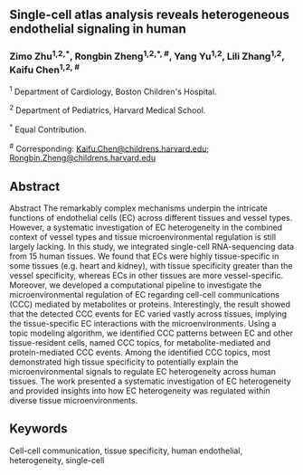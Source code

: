## Single-cell atlas analysis reveals heterogeneous endothelial signaling in human

### Zimo Zhu<sup>1,2,\*</sup>, Rongbin Zheng<sup>1,2,\*, \#</sup>, Yang Yu<sup>1,2</sup>, Lili Zhang<sup>1,2</sup>, Kaifu Chen<sup>1,2, \#</sup>

<sup>1</sup> Department of Cardiology, Boston Children's Hospital.

<sup>2</sup> Department of Pediatrics, Harvard Medical School.

<sup>\*</sup> Equal Contribution.

<sup>\#</sup> Corresponding: Kaifu.Chen@childrens.harvard.edu; Rongbin.Zheng@childrens.harvard.edu

## Abstract
Abstract
The remarkably complex mechanisms underpin the intricate functions of endothelial cells (EC) across different tissues and vessel types. However, a systematic investigation of EC heterogeneity in the combined context of vessel types and tissue microenvironmental regulation is still largely lacking. In this study, we integrated single-cell RNA-sequencing data from 15 human tissues. We found that ECs were highly tissue-specific in some tissues (e.g. heart and kidney), with tissue specificity greater than the vessel specificity, whereas ECs in other tissues are more vessel-specific. Moreover, we developed a computational pipeline to investigate the microenvironmental regulation of EC regarding cell-cell communications (CCC) mediated by metabolites or proteins. Interestingly, the result showed that the detected CCC events for EC varied vastly across tissues, implying the tissue-specific EC interactions with the microenvironments. Using a topic modeling algorithm, we identified CCC patterns between EC and other tissue-resident cells, named CCC topics, for metabolite-mediated and protein-mediated CCC events. Among the identified CCC topics, most demonstrated high tissue specificity to potentially explain the microenvironmental signals to regulate EC heterogeneity across human tissues. The work presented a systematic investigation of EC heterogeneity and provided insights into how EC heterogeneity was regulated within diverse tissue microenvironments. 

## Keywords
Cell-cell communication, tissue specificity, human endothelial, heterogeneity, single-cell



